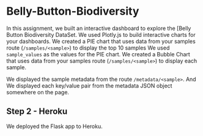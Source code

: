 # Belly-Button-Biodiversity

In this assignment, we built an interactive dashboard to explore the [Belly Button Biodiversity DataSet. We used Plotly.js to build interactive charts for your dashboards.
We created a PIE chart that uses data from your samples route (`/samples/<sample>`) to display the top 10 samples We used `sample_values` as the values for the PIE chart.
We created a Bubble Chart that uses data from your samples route (`/samples/<sample>`) to display each sample.

We displayed the sample metadata from the route `/metadata/<sample>`. And We displayed each key/value pair from the metadata JSON object somewhere on the page.

## Step 2 - Heroku

We deployed the Flask app to Heroku.
